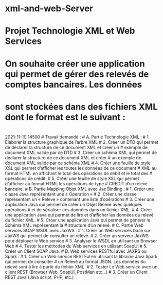 # xml-and-web-Server
# Projet Technologie XML et Web Services 

# On souhaite créer une application qui permet de gérer des relevés de comptes bancaires. Les données 
# sont stockées dans des fichiers XML dont le format est le suivant :
# <?xml version="1.0" encoding="UTF-8"?> 
<releve RIB="011112222333344445555666"> 
 <dateReleve>2021-11-10</dateReleve> 
  <solde>14500</solde> 
  <operations dateDebut="2021-01-01" dateFin="2021-01-30"> 
  <operation type="CREDIT" date="2021-01-01" montant="9000" description="Vers Espèce"></operation> 
  <operation type="DEBIT" date="2021-01-11" montant="3400" desciption="Chèque Guichet"></operation> 
  <operation type="DEBIT" date="2021-01-15" montant="120" desciption="Prélèvement Assurence"></operation> 
  <operation type="CREDIT" date="2021-01-25" montant="70000" desciption="Virement .."></operation> 
  </operations> 
 </releve> 
# Travail demandé : 
# A. Partie Technologie XML : 
# 1. Elaborer la structure graphique de l’arbre XML
# 2. Créer un DTD qui permet de déclarer la structure de ce document XML et créer un 
# exemple de document XML valide par ce DTD
# 3. Créer un schéma XML qui permet de déclarer la structure de ce document XML et créer 
# un exemple de document XML valide par ce schéma XML
# 4. Créer une feuille de style XSL qui permet d’afficher les toutes les données de ce document 
# XML au format HTML en affichant le total des opérations de débit et le total des 
# opérations de crédit.
# 5. Créer une feuille de style XSL qui permet d’afficher au format HTML les opérations de type 
# CREDIT d’un relevé bancaire.
# B. Partie Mapping Objet XML avec Jax Binding : 
# 1. Créer une classe Java représentant une « Operation »
# 2. Créer une classe représentant un « Releve » contenant une liste d’opérations
# 3. Créer une application Java qui permet de créer un Objet Releve avec quelques opérations 
# et de sérialiser ces données dans un fichier XML.
# 4. Créer une application Java qui permet de lire et d’afficher les données du relevé du fichier 
XML.
# 5. Créer une application Java qui permet de générer le Schéma XML représentant la 
# structure d’un relevé.
# C. Partie Web services SOAP WSDL avec JaxWS : 
# 1. Créer un Web services basé sur JaxWS qui permet de consulter un relevé.
# 2. Créer un serveur JaxWS pour déployer le Web service
# 3. Analyser le WSDL en utilisant un Browser Web
# 4. Tester les méthodes du Web services en utilisant SoapUI
# 5. Créer un Client SOAP Java.
# D. Web services RESTful avec JAXRS ou Spark : 
# 1. Créer un Web service RESTFul en utilisant la librairie Java Spark qui permet de consulter 
# un Relevé au format JSON. Les données du relevé sont à lire à partir du fichier XML.
# 2. Tester Le Web service avec un client REST (Browser Web, SoapUI, PostMan etc…)
# 3. Créer un Client REST Java (Java script, PHP, etc.)
